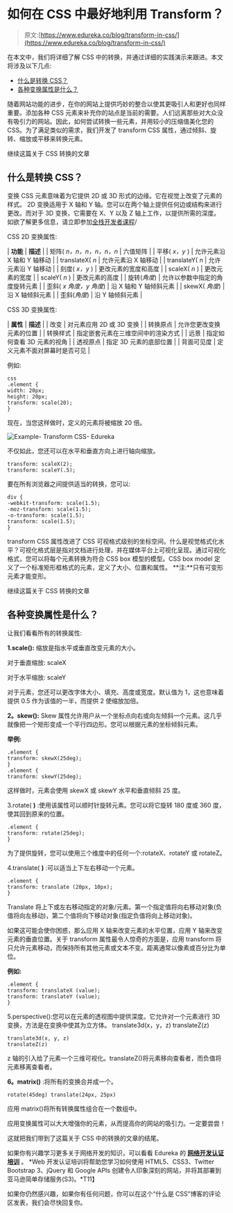# 如何在 CSS 中最好地利用 Transform？

> 原文:[https://www.edureka.co/blog/transform-in-css/](https://www.edureka.co/blog/transform-in-css/)

在本文中，我们将详细了解 CSS 中的转换，并通过详细的实践演示来跟进。本文将涉及以下几点:

*   [什么是转换 CSS？](#WhatistransformCSS?)
*   [各种变换属性是什么？](#Whatarethevarioustransformproperties?)

随着网站功能的进步，在你的网站上提供巧妙的整合以使其更吸引人和更好也同样重要。添加各种 CSS 元素来补充你的站点是当前的需要。人们远离那些对大众没有吸引力的网站。因此，如何尝试转换一些元素，并用较小的压缩值美化您的 CSS。为了满足类似的需求，我们开发了 transform CSS 属性，通过倾斜、旋转、缩放或平移来转换元素。

继续这篇关于 CSS 转换的文章

## **什么是转换 CSS？**

变换 CSS 元素意味着为它提供 2D 或 3D 形式的边缘。它在视觉上改变了元素的样式。 2D 变换适用于 X 轴和 Y 轴。您可以在两个轴上提供任何边或结构来进行更改。而对于 3D 变换，它需要在 X、Y 以及 Z 轴上工作，以提供所需的深度。如欲了解更多信息，请立即参加[全栈开发者课程](https://www.edureka.co/masters-program/full-stack-developer-training)/

CSS 2D 变换属性:

| **功能** | **描述** |
| 矩阵( *n，n，n，n，n，n* | 六值矩阵 |
| 平移( *x，y* ) | 允许元素沿 X 轴和 Y 轴移动 |
| translateX( *n* | 允许元素沿 X 轴移动 |
| translateY( *n* | 允许元素沿 Y 轴移动 |
| 刻度( *x，y* ) | 更改元素的宽度和高度 |
| scaleX( *n* ) | 更改元素的宽度 |
| scaleY( *n* ) | 更改元素的高度 |
| 旋转(*角度*) | 允许以参数中指定的角度旋转元素 |
| 歪斜( *x 角度，y 角度*) | 沿 X 轴和 Y 轴倾斜元素 |
| skewX( *角度*) | 沿 X 轴倾斜元素 |
| 歪斜(*角度*) | 沿 Y 轴倾斜元素 |

CSS 3D 变换属性:

| **属性** | **描述** |
| 改变 | 对元素应用 2D 或 3D 变换 |
| 转换原点 | 允许您更改变换元素的位置 |
| 转换样式 | 指定嵌套元素在三维空间中的渲染方式 |
| 远景 | 指定如何查看 3D 元素的视角 |
| 透视原点 | 指定 3D 元素的底部位置 |
| 背面可见度 | 定义元素不面对屏幕时是否可见 |

例如:

```
css
.element {
width: 20px;
height: 20px;
transform: scale(20);
}

```

现在，当您这样做时，定义的元素将被缩放 20 倍。

![Example- Transform CSS- Edureka](../Images/8da3392e32d145af96fdb5a2ee63c434.png)

不仅如此，您还可以在水平和垂直方向上进行轴向缩放。

```
transform: scaleX(2);
transform: scaleY(.5);

```

要在所有浏览器之间提供适当的转换，您可以:

```
div {
-webkit-transform: scale(1.5);
-moz-transform: scale(1.5);
-o-transform: scale(1.5);
transform: scale(1.5);
}

```

transform CSS 属性改进了 CSS 可视格式级别的坐标空间。什么是视觉格式化水平？可视化格式层是指对文档进行处理，并在媒体平台上可视化呈现。通过可视化格式，您可以将每个元素转换为符合 CSS box 模型的模型。CSS box model 定义了一个标准矩形框格式的元素，定义了大小、位置和属性。 **注:**只有可变形元素才能变形。

继续这篇关于 CSS 转换的文章

## **各种变换属性是什么？**

让我们看看所有的转换属性:

**1.scale():** 缩放是指水平或垂直改变元素的大小。

对于垂直缩放: scaleX

对于水平缩放: scaleY

对于元素，您还可以更改字体大小、填充、高度或宽度。默认值为 1，这也意味着提供 0.5 作为该值的一半，而提供 2 使缩放加倍。

**2。skew():** Skew 属性允许用户从一个坐标点向右或向左倾斜一个元素。这几乎就像把一个矩形变成一个平行四边形。您可以根据元素的坐标倾斜元素。

**举例:**

```
.element {
transform: skewX(25deg);
}
.element {
transform: skewY(25deg);

```

这样做时，元素会使用 skewX 或 skewY 水平和垂直倾斜 25 度。

3.rotate( **)** :使用该属性可以顺时针旋转元素。您可以将它旋转 180 度或 360 度，使其回到原来的位置。

```
.element {
transform: rotate(25deg);
}

```

为了提供旋转，您可以使用三个维度中的任何一个:rotateX、rotateY 或 rotateZ。

4.translate( **)** :可以适当上下左右移动一个元素。

```
.element {
transform: translate (20px, 10px);
}

```

Translate 将上下或左右移动指定的对象/元素。第一个指定值将向右移动对象(负值将向左移动)，第二个值将向下移动对象(指定负值将向上移动对象)。

如果这可能会使你困惑，那么应用 X 轴来改变元素的水平位置，应用 Y 轴来改变元素的垂直位置。关于 transform 属性最令人惊奇的方面是，应用 transform 将只允许元素移动，而保持所有其他元素或文本不变。距离通常以像素或百分比为单位。

**例如:**

```
.element {
transform: translateX (value);
transform: translateY (value);
}

```

5.perspective():您可以在元素的透视图中提供深度。它允许对一个元素进行 3D 变换，方法是在变换中使其为立方体。 translate3d(x，y，z) translateZ(z)

```
translate3d(x, y, z)
translateZ(z)

```

z 轴的引入给了元素一个三维可视化。translateZ()将元素移向查看者，而负值将元素移离查看者。

**6。matrix()** :将所有的变换合并成一个。

```
rotate(45deg) translate(24px, 25px)

```

应用 matrix()将所有转换属性组合在一个数组中。

应用变换属性可以大大增强你的元素，从而提高你的网站的吸引力。一定要尝尝！

这就把我们带到了这篇关于 CSS 中的转换的文章的结尾。

如果你有兴趣学习更多关于网络开发的知识，可以看看 Edureka 的 **[网络开发认证培训](https://www.edureka.co/complete-web-developer)** 。 *Web 开发认证培训将帮助您学习如何使用 HTML5、CSS3、Twitter Bootstrap 3、jQuery 和 Google APIs 创建令人印象深刻的网站，并将其部署到亚马逊简单存储服务(S3)。*T11】

如果你仍然感兴趣，如果你有任何问题，你可以在这个“什么是 CSS”博客的评论区发表，我们会尽快回复你。